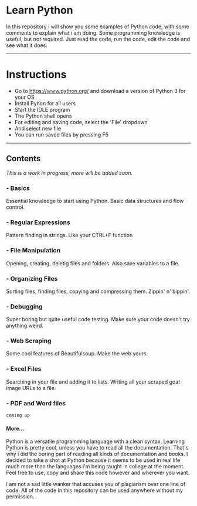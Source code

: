 # Learn Python


In this repository i will show you some examples of Python code, with some comments to explain what i am doing.
Some programming knowledge is useful, but not required.
Just read the code, run the code, edit the code and see what it does.

---

# Instructions

- Go to https://www.python.org/ and download a version of Python 3 for your OS
- Install Pyhon for all users
- Start the IDLE program
- The Python shell opens
- For editing and saving code, select the 'File' dropdown
- And select new file
- You can run saved files by pressing F5

---

## Contents

*This is a work in progress, more will be added soon.*

### - Basics

Essential knowledge to start using Python.
Basic data structures and flow control.

### - Regular Expressions

Pattern finding in strings.
Like your CTRL+F function

### - File Manipulation 

Opening, creating, deletig files and folders.
Also save variables to a file.

### - Organizing Files 

Sorting files, finding files, copying and compressing them.
Zippin' n' bippin'.

### - Debugging

Super boring but quite useful code testing. 
Make sure your code doesn't try anything weird.

### - Web Scraping

Some cool features of Beautifulsoup.
Make the web yours.

### - Excel Files

Searching in your file and adding it to lists. Writing all your scraped goat image URLs to a file.

### - PDF and Word files

`coming up`


#### More...
  

Python is a versatile programming language with a clean syntax. 
Learning Python is pretty cool, unless you have to read all the documentation.
That's why i did the boring part of reading all kinds of documentation and books.
I decided to take a shot at Python because it seems to be used in real life 
much more than the languages i'm being taught in college at the moment.
Feel free to use, copy and share this code however and wherever you want.

I am not a sad little wanker that accuses you of plagiarism over one line of code. 
All of the code in this repository can be used anywhere without my permission. 
